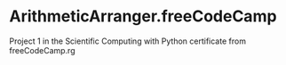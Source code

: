 # ArithmeticArranger.freeCodeCamp
 Project 1 in the Scientific Computing with Python certificate from freeCodeCamp.rg
